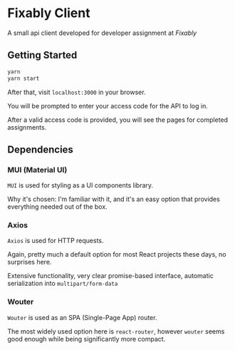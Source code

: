 # Fixably Client
A small api client developed for developer assignment at *Fixably*

## Getting Started

```bash
yarn
yarn start
```

After that, visit `localhost:3000` in your browser.

You will be prompted to enter your access code for the API to log in.

After a valid access code is provided, you will see the pages for completed assignments.

## Dependencies

### MUI (Material UI)

`MUI` is used for styling as a UI components library.

Why it's chosen: I'm familiar with it, and it's an easy option that provides everything needed out of the box.

### Axios

`Axios` is used for HTTP requests.

Again, pretty much a default option for most React projects these days, no surprises here.

Extensive functionality, very clear promise-based interface, automatic serialization into `multipart/form-data`

### Wouter

`Wouter` is used as an SPA (Single-Page App) router.

The most widely used option here is `react-router`, however `wouter` seems good enough while being significantly more compact.